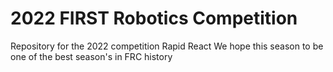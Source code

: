 # 2022 FIRST Robotics Competition
Repository for the 2022 competition Rapid React
We hope this season to be one of the best season's in FRC history
